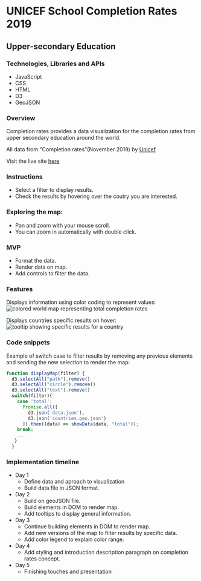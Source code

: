 # UNICEF School Completion Rates 2019 
## Upper-secondary Education


### Technologies, Libraries and APIs

* JavaScript
* CSS
* HTML
* D3
* GeoJSON

### Overview

  Completion rates provides a data visualization for the completion rates from upper secondary education around the world.

All data from "Completion rates"(November 2019) by [Unicef](https://data.unicef.org/resources/dataset/education-data/)


Visit the live site [here](https://fridapolished.github.io/)

### Instructions
  * Select a filter to display results.
  * Check the results by hovering over the coutry you are interested.

 ### Exploring the map:
  * Pan and zoom with your mouse scroll.
  * You can zoom in automatically with double click. 

### MVP
  * Format the data.
  * Render data on map.
  * Add controls to filter the data.

  
  ### Features

  Displays information using color coding to represent values:
  ![colored world map representing total completion rates](https://i.imgur.com/6OR9LDH.png)

  Displays countries specific results on hover:
  ![tooltip showing specific results for a country](https://i.imgur.com/erDRK1v.png)

  ### Code snippets

  Example of switch case to filter results by removing any previous elements and sending the new selection to render the map:

  ```javascript
  function displayMap(filter) {
    d3.selectAll("path").remove()
    d3.selectAll("circle").remove()
    d3.selectAll("text").remove()
    switch(filter){
      case 'total':
        Promise.all([
          d3.json('data.json'),
          d3.json('countries.geo.json')
        ]).then((data) => showData(data, "total"));
      break;
      ...
     }
    }
  ```

### Implementation timeline
  * Day 1
    * Define data and aproach to visualization
    * Build data file in JSON format.
  * Day 2
    * Build on geoJSON file.
    * Build elements in DOM to render map.
    * Add tooltips to display general information.
  * Day 3 
    * Continue building elements in DOM to render map.
    * Add new versions of the map to filter results by specific data.
    * Add color legend to explain color range.
  * Day 4
    * Add styling and introduction description paragraph on completion rates concept.
  * Day 5 
    * Finishing touches and presentation
